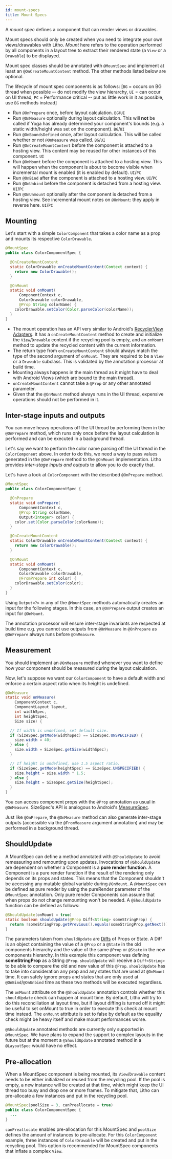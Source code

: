 ```yaml
---
id: mount-specs
title: Mount Specs
---
```


A *mount spec* defines a component that can render views or drawables.

Mount specs should only be created when you need to integrate your own views/drawables with Litho. *Mount* here refers to the operation performed by all components in a layout tree to extract their rendered state (a `View` or a `Drawable`) to be displayed.

Mount spec classes should be annotated with `@MountSpec` and implement at least an `@OnCreateMountContent` method. The other methods listed below are optional.

The lifecycle of mount spec components is as follows:
[`BG` = occurs on BG thread when possible -- do not modify the view hierarchy, `UI` = can occur on UI thread, `PC` = Performance critical -- put as little work in it as possible, use `BG` methods instead]

- Run `@OnPrepare` once, before layout calculation. `BG`/`UI`
- Run `@OnMeasure` optionally during layout calculation. This will **not** be called if Yoga has already determined your component's bounds (e.g. a static width/height was set on the component). `BG`/`UI`
- Run `@OnBoundsDefined` once, after layout calculation. This will be called whether or not `@OnMeasure` was called. `BG`/`UI`
- Run `@OnCreateMountContent` before the component is attached to a hosting view. This content may be reused for other instances of this component. `UI`
- Run `@OnMount` before the component is attached to a hosting view. This will happen when the component is about to become visible when incremental mount is enabled (it is enabled by default). `UI`/`PC`
- Run `@OnBind` after the component is attached to a hosting view. `UI`/`PC`
- Run `@OnUnbind` before the component is detached from a hosting view. `UI`/`PC`
- Run `@OnUnmount` optionally after the component is detached from a hosting view. See incremental mount notes on `@OnMount`: they apply in reverse here. `UI`/`PC`

## Mounting

Let's start with a simple `ColorComponent` that takes a color name as a prop and mounts its respective `ColorDrawable`.

```java
@MountSpec
public class ColorComponentSpec {

  @OnCreateMountContent
  static ColorDrawable onCreateMountContent(Context context) {
    return new ColorDrawable();
  }

  @OnMount
  static void onMount(
      ComponentContext c,
      ColorDrawable colorDrawable,
      @Prop String colorName) {
    colorDrawable.setColor(Color.parseColor(colorName));
  }
}
```

- The mount operation has an API very similar to Android's [RecyclerView Adapters](https://developer.android.com/reference/android/support/v7/widget/RecyclerView.Adapter.html). It has a `onCreateMountContent` method to create and initialize the `View`/`Drawable` content if the recycling pool is empty, and an `onMount` method to update the recycled content with the current information.
- The return type from `onCreateMountContent` should always match the type of the second argument of `onMount`. They are required to be a `View` or a `Drawable` subclass. This is validated by the annotation processor at build time.
- Mounting always happens in the main thread as it might have to deal with Android Views (which are bound to the main thread).
- `onCreateMountContent` cannot take a `@Prop` or any other annotated parameter.
- Given that the `@OnMount` method always runs in the UI thread, expensive operations should not be performed in it.

## Inter-stage inputs and outputs

You can move heavy operations off the UI thread by performing them in the `@OnPrepare` method, which runs only once before the layout calculation is performed and can be executed in a background thread.

Let's say we want to perform the color name parsing off the UI thread in the `ColorComponent` above. In order to do this, we need a way to pass values generated in the `@OnPrepare` method to the `@OnMount` implementation. Litho provides *inter-stage inputs and outputs* to allow you to do exactly that.

Let's have a look at `ColorComponent` with the described `@OnPrepare` method.

```java
@MountSpec
public class ColorComponentSpec {

  @OnPrepare
  static void onPrepare(
      ComponentContext c,
      @Prop String colorName,
      Output<Integer> color) {
    color.set(Color.parseColor(colorName));
  }

  @OnCreateMountContent
  static ColorDrawable onCreateMountContent(Context context) {
    return new ColorDrawable();
  }

  @OnMount
  static void onMount(
      ComponentContext c,
      ColorDrawable colorDrawable,
      @FromPrepare int color) {
    colorDrawable.setColor(color);
  }
}
```

Using `Output<?>` in any of the `@MountSpec` methods automatically creates an input for the following stages. In this case, an `@OnPrepare` output creates an input for `@OnMount`.

The annotation processor will ensure inter-stage invariants are respected at build time e.g. you cannot use outputs from `@OnMeasure` in `@OnPrepare` as `@OnPrepare` always runs before `@OnMeasure`.

## Measurement

You should implement an `@OnMeasure` method whenever you want to define how your component should be measured during the layout calculation.

Now, let's suppose we want our `ColorComponent` to have a default width and enforce a certain aspect ratio when its height is undefined.

```java
@OnMeasure
static void onMeasure(
    ComponentContext c,
    ComponentLayout layout,
    int widthSpec,
    int heightSpec,
    Size size) {

  // If width is undefined, set default size.
  if (SizeSpec.getMode(widthSpec) == SizeSpec.UNSPECIFIED) {
    size.width = 40;
  } else {
    size.width = SizeSpec.getSize(widthSpec);
  }

  // If height is undefined, use 1.5 aspect ratio.
  if (SizeSpec.getMode(heightSpec) == SizeSpec.UNSPECIFIED) {
    size.height = size.width * 1.5;
  } else {
    size.height = SizeSpec.getSize(heightSpec);
  }
}
```

You can access component props with the `@Prop` annotation as usual in `@OnMeasure`. SizeSpec's API is analogous to Android's [MeasureSpec](http://developer.android.com/reference/android/view/View.MeasureSpec.html).

Just like `@OnPrepare`, the `@OnMeasure` method can also generate inter-stage outputs (accessible via the `@FromMeasure` argument annotation) and may be performed in a background thread.

## ShouldUpdate

A MountSpec can define a method annotated with `@ShouldUpdate` to avoid remeasuring and remounting upon updates.
Invocations of `@ShouldUpdate` are dependent on whether a Component is a **pure render function**. A Component is a pure render function if the result of the rendering only depends on its props and states. This means that the Component shouldn't be accessing any mutable global variable during `@OnMount`.
A `@MountSpec` can be defined as pure render by using the pureRender parameter of the `@MountSpec` annotation.
Only pure render Components can assume that when props do not change remounting won't be needed. A `@ShouldUpdate` function can be defined as follows:

``` java
@ShouldUpdate(onMount = true)
static boolean shouldUpdate(@Prop Diff<String> someStringProp) {
  return !someStringProp.getPrevious().equals(someStringProp.getNext());
}
```
The parameters taken from `shouldUpdate` are [Diffs](/javadoc/com/facebook/litho/Diff.html) of Props or State. A Diff is an object containing the value of a `@Prop` or a `@State` in the old components hierarchy and the value of the same `@Prop` or `@State` in the new components hierarchy.
In this example this component was defining **someStringProp** as a String `@Prop`. `shouldUpdate` will receive a `Diff<String>` to be able to compare the old and new value of this `@Prop`.
`shouldUpdate` has to take into consideration any prop and any states that are used at `@OnMount` time. It can safely ignore props and states that are only used at `@OnBind`/`@OnUnbind` time as these two methods will be executed regardless.

The `onMount` attribute on the `@ShouldUpdate` annotation controls whether this `shouldUpdate` check can happen at mount time. By default, Litho will try to do this reconciliation at layout time, but if layout diffing is turned off it might be useful to set onMount to true in order to execute this check at mount time instead. The `onMount` attribute is set to false by default as the equality check might be heavy itself and make mount performances worse.

`@ShouldUpdate` annotated methods are currently only supported in `@MountSpec`. We have plans to expand the support to complex layouts in the future but at the moment a `@ShouldUpdate` annotated method in a `@LayoutSpec` would have no effect.

## Pre-allocation

When a MountSpec component is being mounted, its `View`/`Drawable` content needs to be either initialized or reused from the recycling pool. If the pool is empty, a new instance will be created at that time, which might keep the UI thread too busy and drop one or more frames. To mitigate that, Litho can pre-allocate a few instances and put in the recycling pool.

``` java
@MountSpec(poolSize = 3, canPreallocate = true)
public class ColorComponentSpec {
  ...
}
```

`canPreallocate` enables pre-allocation for this MountSpec and `poolSize` defines the amount of instances to pre-allocate. For this `ColorComponent` example, three instances of `ColorDrawable` will be created and put in the recycling pool. This option is recommended for MountSpec components that inflate a complex `View`.

